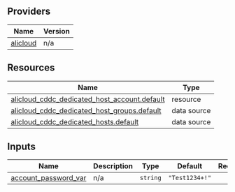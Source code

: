 <!-- BEGIN_TF_DOCS -->
## Providers

| Name | Version |
|------|---------|
| <a name="provider_alicloud"></a> [alicloud](#provider\_alicloud) | n/a |

## Resources

| Name | Type |
|------|------|
| [alicloud_cddc_dedicated_host_account.default](https://registry.terraform.io/providers/hashicorp/alicloud/latest/docs/resources/cddc_dedicated_host_account) | resource |
| [alicloud_cddc_dedicated_host_groups.default](https://registry.terraform.io/providers/hashicorp/alicloud/latest/docs/data-sources/cddc_dedicated_host_groups) | data source |
| [alicloud_cddc_dedicated_hosts.default](https://registry.terraform.io/providers/hashicorp/alicloud/latest/docs/data-sources/cddc_dedicated_hosts) | data source |

## Inputs

| Name | Description | Type | Default | Required |
|------|-------------|------|---------|:--------:|
| <a name="input_account_password_var"></a> [account\_password\_var](#input\_account\_password\_var) | n/a | `string` | `"Test1234+!"` | no |
<!-- END_TF_DOCS -->    
